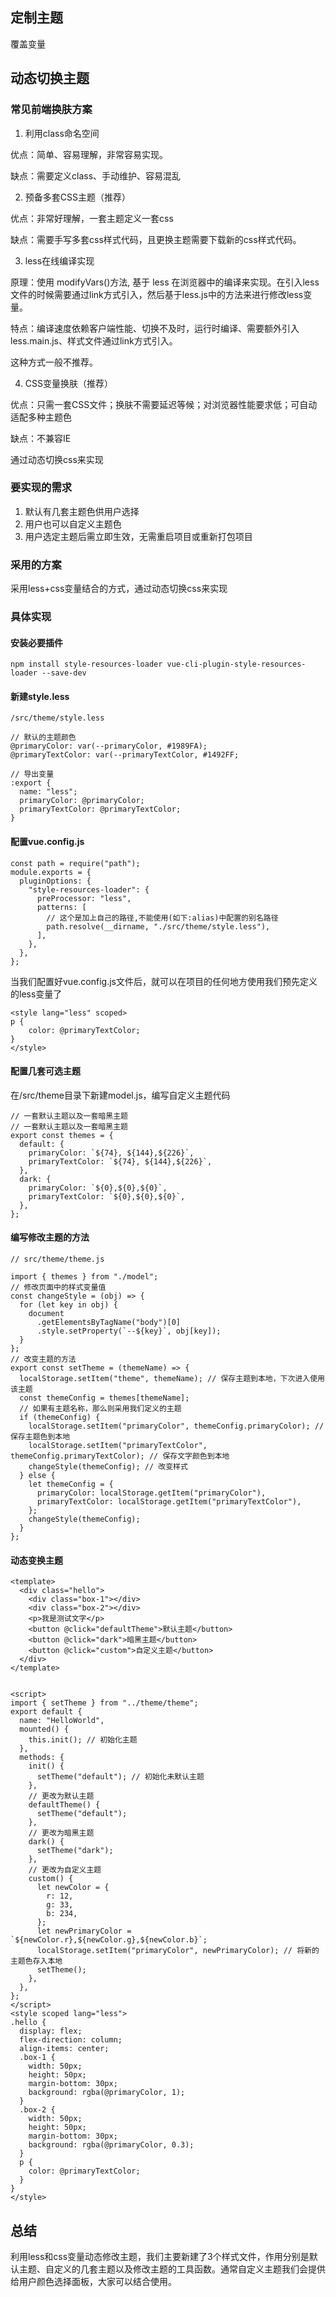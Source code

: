 ## 定制主题

覆盖变量

## 动态切换主题

### 常见前端换肤方案

1. 利用class命名空间

优点：简单、容易理解，非常容易实现。

缺点：需要定义class、手动维护、容易混乱

2. 预备多套CSS主题（推荐）

优点：非常好理解，一套主题定义一套css

缺点：需要手写多套css样式代码，且更换主题需要下载新的css样式代码。

3. less在线编译实现

原理：使用 modifyVars()方法, 基于 less 在浏览器中的编译来实现。在引入less文件的时候需要通过link方式引入，然后基于less.js中的方法来进行修改less变量。

特点：编译速度依赖客户端性能、切换不及时，运行时编译、需要额外引入less.main.js、样式文件通过link方式引入。

这种方式一般不推荐。

4. CSS变量换肤（推荐）

优点：只需一套CSS文件；换肤不需要延迟等候；对浏览器性能要求低；可自动适配多种主题色

缺点：不兼容IE

通过动态切换css来实现

### 要实现的需求

1. 默认有几套主题色供用户选择
2. 用户也可以自定义主题色
3. 用户选定主题后需立即生效，无需重启项目或重新打包项目

### 采用的方案

采用less+css变量结合的方式，通过动态切换css来实现

### 具体实现

#### 安装必要插件

```
npm install style-resources-loader vue-cli-plugin-style-resources-loader --save-dev
```

#### 新建style.less

```
/src/theme/style.less

// 默认的主题颜色
@primaryColor: var(--primaryColor, #1989FA);
@primaryTextColor: var(--primaryTextColor, #1492FF;

// 导出变量
:export {
  name: "less";
  primaryColor: @primaryColor;
  primaryTextColor: @primaryTextColor;
}
```

#### 配置vue.config.js

```
const path = require("path");
module.exports = {
  pluginOptions: {
    "style-resources-loader": {
      preProcessor: "less",
      patterns: [
        // 这个是加上自己的路径,不能使用(如下:alias)中配置的别名路径
        path.resolve(__dirname, "./src/theme/style.less"),
      ],
    },
  },
};
```

当我们配置好vue.config.js文件后，就可以在项目的任何地方使用我们预先定义的less变量了
```
<style lang="less" scoped>
p {
    color: @primaryTextColor;
}
</style>
```

#### 配置几套可选主题

在/src/theme目录下新建model.js，编写自定义主题代码
```
// 一套默认主题以及一套暗黑主题
// 一套默认主题以及一套暗黑主题
export const themes = {
  default: {
    primaryColor: `${74}, ${144},${226}`,
    primaryTextColor: `${74}, ${144},${226}`,
  },
  dark: {
    primaryColor: `${0},${0},${0}`,
    primaryTextColor: `${0},${0},${0}`,
  },
};
```

#### 编写修改主题的方法

```
// src/theme/theme.js

import { themes } from "./model";
// 修改页面中的样式变量值
const changeStyle = (obj) => {
  for (let key in obj) {
    document
      .getElementsByTagName("body")[0]
      .style.setProperty(`--${key}`, obj[key]);
  }
};
// 改变主题的方法
export const setTheme = (themeName) => {
  localStorage.setItem("theme", themeName); // 保存主题到本地，下次进入使用该主题
  const themeConfig = themes[themeName];
  // 如果有主题名称，那么则采用我们定义的主题
  if (themeConfig) {
    localStorage.setItem("primaryColor", themeConfig.primaryColor); // 保存主题色到本地
    localStorage.setItem("primaryTextColor", themeConfig.primaryTextColor); // 保存文字颜色到本地
    changeStyle(themeConfig); // 改变样式
  } else {
    let themeConfig = {
      primaryColor: localStorage.getItem("primaryColor"),
      primaryTextColor: localStorage.getItem("primaryTextColor"),
    };
    changeStyle(themeConfig);
  }
};
```

#### 动态变换主题

```
<template>
  <div class="hello">
    <div class="box-1"></div>
    <div class="box-2"></div>
    <p>我是测试文字</p>
    <button @click="defaultTheme">默认主题</button>
    <button @click="dark">暗黑主题</button>
    <button @click="custom">自定义主题</button>
  </div>
</template>


<script>
import { setTheme } from "../theme/theme";
export default {
  name: "HelloWorld",
  mounted() {
    this.init(); // 初始化主题
  },
  methods: {
    init() {
      setTheme("default"); // 初始化未默认主题
    },
    // 更改为默认主题
    defaultTheme() {
      setTheme("default");
    },
    // 更改为暗黑主题
    dark() {
      setTheme("dark");
    },
    // 更改为自定义主题
    custom() {
      let newColor = {
        r: 12,
        g: 33,
        b: 234,
      };
      let newPrimaryColor = `${newColor.r},${newColor.g},${newColor.b}`;
      localStorage.setItem("primaryColor", newPrimaryColor); // 将新的主题色存入本地
      setTheme();
    },
  },
};
</script>
<style scoped lang="less">
.hello {
  display: flex;
  flex-direction: column;
  align-items: center;
  .box-1 {
    width: 50px;
    height: 50px;
    margin-bottom: 30px;
    background: rgba(@primaryColor, 1);
  }
  .box-2 {
    width: 50px;
    height: 50px;
    margin-bottom: 30px;
    background: rgba(@primaryColor, 0.3);
  }
  p {
    color: @primaryTextColor;
  }
}
</style>
```

## 总结

利用less和css变量动态修改主题，我们主要新建了3个样式文件，作用分别是默认主题、自定义的几套主题以及修改主题的工具函数。通常自定义主题我们会提供给用户颜色选择面板，大家可以结合使用。
